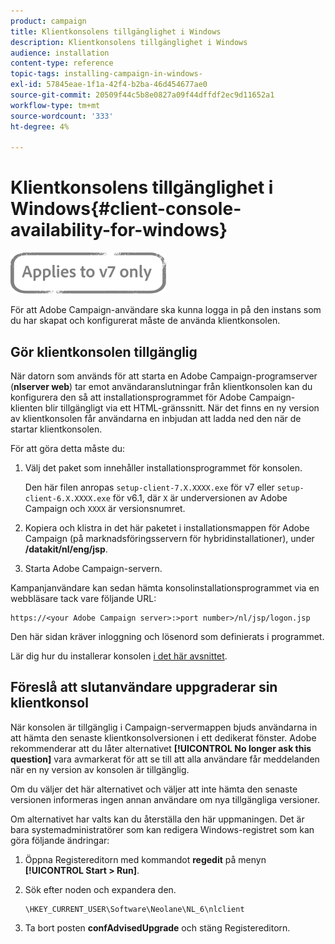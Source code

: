 ```yaml
---
product: campaign
title: Klientkonsolens tillgänglighet i Windows
description: Klientkonsolens tillgänglighet i Windows
audience: installation
content-type: reference
topic-tags: installing-campaign-in-windows-
exl-id: 57845eae-1f1a-42f4-b2ba-46d454677ae0
source-git-commit: 20509f44c5b8e0827a09f44dffdf2ec9d11652a1
workflow-type: tm+mt
source-wordcount: '333'
ht-degree: 4%

---
```


# Klientkonsolens tillgänglighet i Windows{#client-console-availability-for-windows}

![](../../assets/v7-only.svg)

För att Adobe Campaign-användare ska kunna logga in på den instans som du har skapat och konfigurerat måste de använda klientkonsolen.

## Gör klientkonsolen tillgänglig

När datorn som används för att starta en Adobe Campaign-programserver (**nlserver web**) tar emot användaranslutningar från klientkonsolen kan du konfigurera den så att installationsprogrammet för Adobe Campaign-klienten blir tillgängligt via ett HTML-gränssnitt. När det finns en ny version av klientkonsolen får användarna en inbjudan att ladda ned den när de startar klientkonsolen.

För att göra detta måste du:

1. Välj det paket som innehåller installationsprogrammet för konsolen.

   Den här filen anropas `setup-client-7.X.XXXX.exe` för v7 eller `setup-client-6.X.XXXX.exe` för v6.1, där `X` är underversionen av Adobe Campaign och `XXXX` är versionsnumret.

1. Kopiera och klistra in det här paketet i installationsmappen för Adobe Campaign (på marknadsföringsservern för hybridinstallationer), under **/datakit/nl/eng/jsp**.
1. Starta Adobe Campaign-servern.

Kampanjanvändare kan sedan hämta konsolinstallationsprogrammet via en webbläsare tack vare följande URL:

```
https://<your Adobe Campaign server>:>port number>/nl/jsp/logon.jsp
```

Den här sidan kräver inloggning och lösenord som definierats i programmet.

Lär dig hur du installerar konsolen [i det här avsnittet](../../installation/using/installing-the-client-console.md).

## Föreslå att slutanvändare uppgraderar sin klientkonsol

När konsolen är tillgänglig i Campaign-servermappen bjuds användarna in att hämta den senaste klientkonsolversionen i ett dedikerat fönster. Adobe rekommenderar att du låter alternativet **[!UICONTROL No longer ask this question]** vara avmarkerat för att se till att alla användare får meddelanden när en ny version av konsolen är tillgänglig.

Om du väljer det här alternativet och väljer att inte hämta den senaste versionen informeras ingen annan användare om nya tillgängliga versioner.

Om alternativet har valts kan du återställa den här uppmaningen. Det är bara systemadministratörer som kan redigera Windows-registret som kan göra följande ändringar:

1. Öppna Registereditorn med kommandot **regedit** på menyn **[!UICONTROL Start > Run]**.
1. Sök efter noden och expandera den.

   ```
   \HKEY_CURRENT_USER\Software\Neolane\NL_6\nlclient
   ```

1. Ta bort posten **confAdvisedUpgrade** och stäng Registereditorn.
